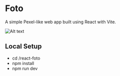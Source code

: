 # Foto

A simple Pexel-like web app built using React with Vite.

![Alt text](https://scontent.fmnl8-2.fna.fbcdn.net/v/t1.15752-9/411233596_1991140894616177_7057103848287718596_n.png?_nc_cat=103&ccb=1-7&_nc_sid=8cd0a2&_nc_ohc=-PWBJgaQj28AX9r2gzx&_nc_ht=scontent.fmnl8-2.fna&oh=03_AdT6NqWO7iwfDnoA9pXiTM78qIrC3xntTaryTAw2d_IOfg&oe=65C87149)


## Local Setup
- cd /react-foto
- npm install
- npm run dev
